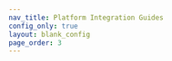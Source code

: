 ```yaml
---
nav_title: Platform Integration Guides
config_only: true
layout: blank_config
page_order: 3
---
```

